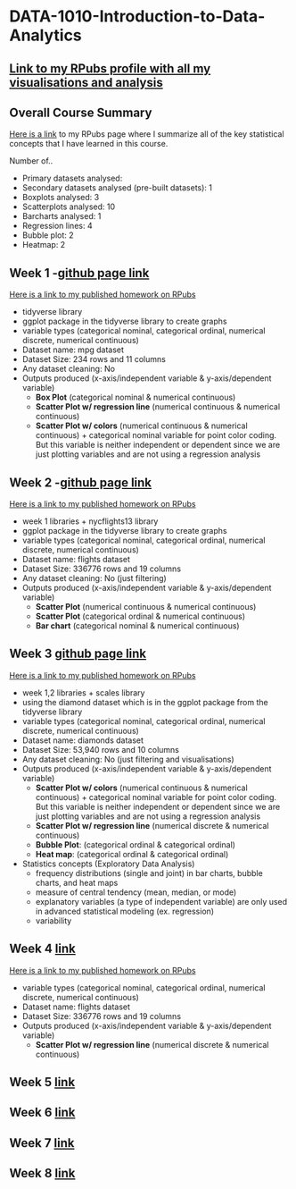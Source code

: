 # DATA-1010-Introduction-to-Data-Analytics

## [Link to my RPubs profile with all my visualisations and analysis](https://rpubs.com/hsarfraz76)

## Overall Course Summary

[Here is a link](https://rpubs.com/hsarfraz76/1349752) to my RPubs page where I summarize all of the key statistical concepts that I have learned in this course.

Number of..
* Primary datasets analysed:
* Secondary datasets analysed (pre-built datasets): 1
* Boxplots analysed: 3
* Scatterplots analysed: 10
* Barcharts analysed: 1
* Regression lines: 4
* Bubble plot: 2
* Heatmap: 2

## Week 1 -[github page link](https://github.com/hsarfraz/DATA-1010-Introduction-to-Data-Analytics/tree/main/week%201)

[Here is a link to my published homework on RPubs](http://rpubs.com/hsarfraz76/1347104)

* tidyverse library
* ggplot package in the tidyverse library to create graphs
* variable types (categorical nominal, categorical ordinal, numerical discrete, numerical continuous)
* Dataset name: mpg dataset
* Dataset Size: 234 rows and 11 columns
* Any dataset cleaning: No
* Outputs produced (x-axis/independent variable & y-axis/dependent variable)
  * **Box Plot** (categorical nominal & numerical continuous) 
  * **Scatter Plot w/ regression line** (numerical continuous & numerical continuous)
  * **Scatter Plot w/ colors** (numerical continuous & numerical continuous) + categorical nominal variable for point color coding. But this variable is neither independent or dependent since we are just plotting variables and are not using a regression analysis


## Week 2 -[github page link](https://github.com/hsarfraz/DATA-1010-Introduction-to-Data-Analytics/tree/main/week%202)

[Here is a link to my published homework on RPubs](https://rpubs.com/hsarfraz76/1347160)

* week 1 libraries + nycflights13 library
* ggplot package in the tidyverse library to create graphs
* variable types (categorical nominal, categorical ordinal, numerical discrete, numerical continuous)
* Dataset name: flights dataset
* Dataset Size: 336776 rows and 19 columns
* Any dataset cleaning: No (just filtering)
* Outputs produced (x-axis/independent variable & y-axis/dependent variable)
  * **Scatter Plot** (numerical continuous & numerical continuous)
  * **Scatter Plot** (categorical ordinal & numerical continuous)
  * **Bar chart** (categorical nominal & numerical continuous) 

## Week 3 [github page link](https://github.com/hsarfraz/DATA-1010-Introduction-to-Data-Analytics/blob/main/week%203/notes.md)

[Here is a link to my published homework on RPubs](https://rpubs.com/hsarfraz76/1350161)

* week 1,2 libraries + scales library
* using the diamond dataset which is in the ggplot package from the tidyverse library
* variable types (categorical nominal, categorical ordinal, numerical discrete, numerical continuous)
* Dataset name: diamonds dataset
* Dataset Size: 53,940 rows and 10 columns
* Any dataset cleaning: No (just filtering and visualisations)
* Outputs produced (x-axis/independent variable & y-axis/dependent variable)
  * **Scatter Plot w/ colors** (numerical continuous & numerical continuous) + categorical nominal variable for point color coding. But this variable is neither independent or dependent since we are just plotting variables and are not using a regression analysis
  * **Scatter Plot w/ regression line** (numerical discrete & numerical continuous)
  * **Bubble Plot**: (categorical ordinal & categorical ordinal)
  * **Heat map**: (categorical ordinal & categorical ordinal)
* Statistics concepts (Exploratory Data Analysis)
  * frequency distributions (single and joint) in bar charts, bubble charts, and heat maps
  * measure of central tendency (mean, median, or mode)
  * explanatory variables (a type of independent variable) are only used in advanced statistical modeling (ex. regression)
  * variability

## Week 4 [link]()

[Here is a link to my published homework on RPubs](https://rpubs.com/hsarfraz76/1350660)

* variable types (categorical nominal, categorical ordinal, numerical discrete, numerical continuous)
* Dataset name: flights dataset
* Dataset Size: 336776 rows and 19 columns
* Outputs produced (x-axis/independent variable & y-axis/dependent variable)
  * **Scatter Plot w/ regression line** (numerical discrete & numerical continuous)

## Week 5 [link]()

## Week 6 [link]()

## Week 7 [link]()

## Week 8 [link]()

